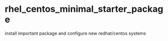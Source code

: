 # rhel_centos_minimal_starter_package
install important package and configure new redhat/centos systems
